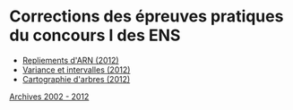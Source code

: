 # Corrections des épreuves pratiques du concours I des ENS

- [Repliements d'ARN (2012)](2012/1)
- [Variance et intervalles (2012)](2012/2)
- [Cartographie d'arbres (2012)](2012/4)

[Archives 2002 - 2012](http://www.ens-lyon.fr/LIP/ConcoursInfo/#archives)
